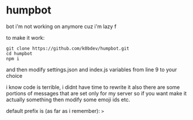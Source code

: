 # humpbot
bot i'm not working on anymore cuz i'm lazy f  
  
  
to make it work:
```
git clone https://github.com/k0bdev/humpbot.git
cd humpbot
npm i
```

and then modify settings.json and index.js variables from line 9 to your choice  
  
i know code is terrible, i didnt have time to rewrite it
also there are some portions of messages that are set only for my server so if you want make it actually something then modify some emoji ids etc.  

default prefix is (as far as i remember): `>`
